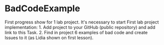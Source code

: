 # BadCodeExample
First progress show for 1 lab project. It's necessary to start First lab project implementation:  1. Add project to your GitHub (public repository) and add link to this Task. 2. Find in project 6 examples of bad code and create Issues to it (as Lidia shown on first lesson).
